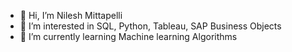 - 👋 Hi, I’m Nilesh Mittapelli
- 👀 I’m interested in SQL, Python, Tableau, SAP Business Objects
- 🌱 I’m currently learning Machine learning Algorithms 


<!---
NileshM002/NileshM002 is a ✨ special ✨ repository because its `README.md` (this file) appears on your GitHub profile.
You can click the Preview link to take a look at your changes.
--->

